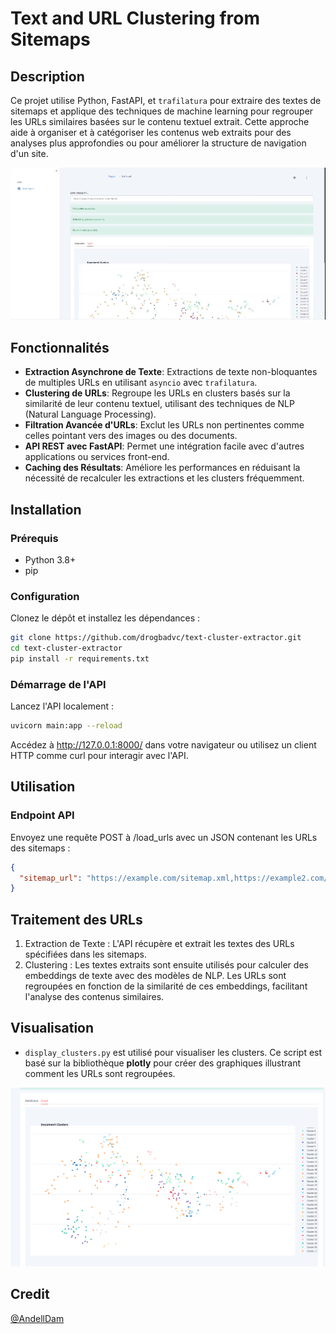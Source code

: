 # Text and URL Clustering from Sitemaps

## Description

Ce projet utilise Python, FastAPI, et `trafilatura` pour extraire des textes de sitemaps et applique des techniques de machine learning pour regrouper les URLs similaires basées sur le contenu textuel extrait. Cette approche aide à organiser et à catégoriser les contenus web extraits pour des analyses plus approfondies ou pour améliorer la structure de navigation d'un site.

![](./demo/demo.gif)

## Fonctionnalités

- **Extraction Asynchrone de Texte**: Extractions de texte non-bloquantes de multiples URLs en utilisant `asyncio` avec `trafilatura`.
- **Clustering de URLs**: Regroupe les URLs en clusters basés sur la similarité de leur contenu textuel, utilisant des techniques de NLP (Natural Language Processing).
- **Filtration Avancée d'URLs**: Exclut les URLs non pertinentes comme celles pointant vers des images ou des documents.
- **API REST avec FastAPI**: Permet une intégration facile avec d'autres applications ou services front-end.
- **Caching des Résultats**: Améliore les performances en réduisant la nécessité de recalculer les extractions et les clusters fréquemment.

## Installation

### Prérequis

- Python 3.8+
- pip

### Configuration

Clonez le dépôt et installez les dépendances :

```bash
git clone https://github.com/drogbadvc/text-cluster-extractor.git
cd text-cluster-extractor
pip install -r requirements.txt
```

### Démarrage de l'API

Lancez l'API localement :

```bash
uvicorn main:app --reload
```

Accédez à http://127.0.0.1:8000/ dans votre navigateur ou utilisez un client HTTP comme curl pour interagir avec l'API.

## Utilisation
### Endpoint API

Envoyez une requête POST à /load_urls avec un JSON contenant les URLs des sitemaps :

```json
{
  "sitemap_url": "https://example.com/sitemap.xml,https://example2.com/sitemap.xml"
}
```

## Traitement des URLs
1. Extraction de Texte :
L'API récupère et extrait les textes des URLs spécifiées dans les sitemaps.
2. Clustering :
Les textes extraits sont ensuite utilisés pour calculer des embeddings de texte avec des modèles de NLP. Les URLs sont regroupées en fonction de la similarité de ces embeddings, facilitant l'analyse des contenus similaires.

## Visualisation
   - `display_clusters.py` est utilisé pour visualiser les clusters. Ce script est basé sur la bibliothèque **plotly** pour créer des graphiques illustrant comment les URLs sont regroupées.

![](./demo/demo-visu.png)

## Credit

[@AndellDam](https://twitter.com/AndellDam)
